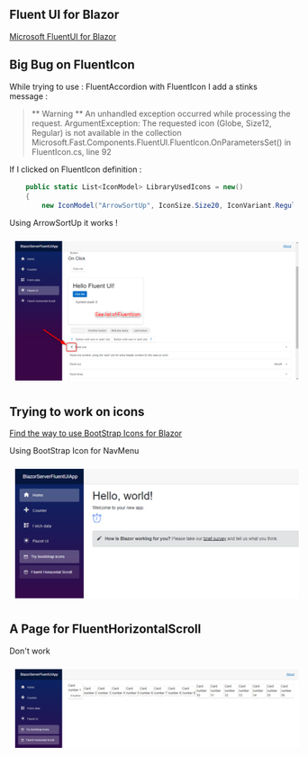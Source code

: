 ## Fluent UI for Blazor

[Microsoft FluentUI for Blazor](https://brave-cliff-0c0c93310.azurestaticapps.net/)

## Big Bug on FluentIcon 

While trying to use : FluentAccordion with FluentIcon I add a stinks message :

> ** Warning **
> An unhandled exception occurred while processing the request.
> ArgumentException: The requested icon (Globe, Size12, Regular) is not available in the collection
> Microsoft.Fast.Components.FluentUI.FluentIcon.OnParametersSet() in FluentIcon.cs, line 92

If I clicked on FluentIcon definition :

```csharp
    public static List<IconModel> LibraryUsedIcons = new()
    {
        new IconModel("ArrowSortUp", IconSize.Size20, IconVariant.Regular),
```

Using ArrowSortUp it works !

<img style="margin: 10px" src="Images/2023-03-06_13h25_02.png" alt="TemplateVisualStudio Ribbon transform Icon Image" />

## Trying to work on icons 

[Find the way to use BootStrap Icons for Blazor](https://github.com/windperson/BlazorBootstrapIconsdDemo)

Using BootStrap Icon for NavMenu

<img style="margin: 10px" src="Images/2023-03-07_16h45_00.png" alt="TemplateVisualStudio Ribbon transform Icon Image" />

## A Page for FluentHorizontalScroll

Don't work 

<img style="margin: 10px" src="Images/2023-03-07_16h49_04.png" alt="TemplateVisualStudio Ribbon transform Icon Image" />






